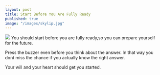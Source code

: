 ```yaml
---
layout: post
title: Start Before You Are Fully Ready
published: true
image: "/images/skylip.jpg"
---
```


![](https://ankurdebnath.com/images/skylip.jpg)
You should start before you are fully ready,so you can prepare yourself for the future.

Press the buzzer even before you think about the answer. 
In that way you dont miss the chance if you actually know the right answer.

Your will and your heart should get you started.
